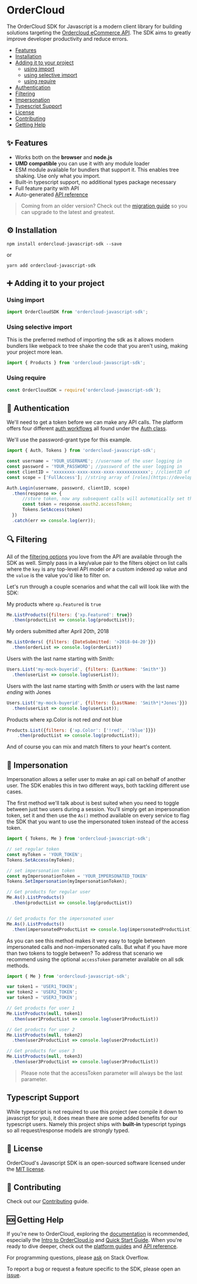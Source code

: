 # OrderCloud

The OrderCloud SDK for Javascript is a modern client library for building solutions targeting the [Ordercloud eCommerce API](https://developer.ordercloud.io/documentation). The SDK aims to greatly improve developer productivity and reduce errors.

- [Features](#✨-features)
- [Installation](#⚙️-installation)
- [Adding it to your project](#➕-adding-it-to-your-project)
  - [using import](#using-import)
  - [using selective import](#using-selective-import)
  - [using require](#using-require)
- [Authentication](#🔐-authentication)
- [Filtering](#🔍-filtering)
- [Impersonation](#👬-impersonation)
- [Typescript Support](#typescript-support)
- [License](#📄-license)
- [Contributing](#🤝-contributing)
- [Getting Help](#🆘-getting-help)

## ✨ Features

- Works both on the **browser** and **node.js**
- **UMD compatible** you can use it with any module loader
- ESM module available for bundlers that support it. This enables tree shaking. Use only what you import.
- Built-in typescript support, no additional types package necessary
- Full feature parity with API
- Auto-generated [API reference](TODO:link-to-api-referencething)

> Coming from an older version? Check out the [migration guide](./docs/MIGRATION_GUIDE.md) so you can upgrade to the latest and greatest.

## ⚙️ Installation

```shell
npm install ordercloud-javascript-sdk --save
```

or

```shell
yarn add ordercloud-javascript-sdk
```

## ➕ Adding it to your project

### Using import

```javascript
import OrderCloudSDK from 'ordercloud-javascript-sdk';
```

### Using selective import

This is the preferred method of importing the sdk as it allows modern bundlers like webpack to tree shake the code that you aren't using, making your project more lean.

```javascript
import { Products } from 'ordercloud-javascript-sdk';
```

### Using require

```javascript
const OrderCloudSDK = require('ordercloud-javascript-sdk');
```

## 🔐 Authentication

<!-- TODO: LINK TO AUTH CLASS CAN PROBS BE TO TYPEDOC -->
We'll need to get a token before we can make any API calls. The platform offers four different
[auth workflows](https://developer.ordercloud.io/documentation/platform-guides/authentication/oauth2-workflows)
all found under the [Auth class](https://github.com/ordercloud-api/OrderCloud-JavaScript-SDK/tree/master/src/api/Auth.ts).

We'll use the password-grant type for this example.

```javascript
import { Auth, Tokens } from 'ordercloud-javascript-sdk';

const username = 'YOUR_USERNAME'; //username of the user logging in
const password = 'YOUR_PASSWORD'; //password of the user logging in
const clientID = 'xxxxxxxx-xxxx-xxxx-xxxx-xxxxxxxxxxxx'; //clientID of the application the user is logging in to ([sign up for free](https://developer.ordercloud.io/account)
const scope = ['FullAccess']; //string array of [roles](https://developer.ordercloud.io/documentation/platform-guides/authentication/security-profiles) the application has access to

Auth.Login(username, password, clientID, scope)
  .then(response => {
      //store token, now any subsequent calls will automatically set this token in the headers for you
      const token = response.oauth2.accessToken;
      Tokens.SetAccess(token)
  })
  .catch(err => console.log(err));
```

## 🔍 Filtering

All of the [filtering options](https://developer.ordercloud.io/documentation/platform-guides/basic-api-features/filtering)  you love from the API are available through the SDK as well. Simply pass in a key/value pair to the filters object on list calls where the `key` is any top-level API model *or* a custom indexed xp value and the `value` is the value you'd like to filter on.

Let's run through a couple scenarios and what the call will look like with the SDK:

My products where `xp.Featured` is `true`

```javascript
Me.ListProducts({filters: {'xp.Featured': true})
  .then(productList => console.log(productList));
```

My orders submitted after April 20th, 2018

```javascript
Me.ListOrders( {filters: {DateSubmitted: '>2018-04-20'}})
  .then(orderList => console.log(orderList))
```

Users with the last name starting with Smith:

```javascript
Users.List('my-mock-buyerid', {filters: {LastName: 'Smith*'})
  .then(userList => console.log(userList));
```

Users with the last name starting with Smith *or* users with the last name *ending* with Jones

```javascript
Users.List('my-mock-buyerid', {filters: {LastName: 'Smith*|*Jones'}})
  .then(userList => console.log(userList));
```

Products where xp.Color is not red *and* not blue

```javascript
Products.List({filters: {'xp.Color': ['!red', '!blue']}})
    .then(productList => console.log(productList));
```

And of course you can mix and match filters to your heart's content.

## 👬 Impersonation

Impersonation allows a seller user to make an api call on behalf of another user. The SDK enables this in two different ways, both tackling different use cases.

The first method we'll talk about is best suited when you need to toggle between just two users during a session. You'll simply get an impersonation token, set it and then use the `As()` method available on every service to flag the SDK that you want to use the impersonated token instead of the access token.

```javascript
import { Tokens, Me } from 'ordercloud-javascript-sdk';

// set regular token
const myToken = 'YOUR_TOKEN';
Tokens.SetAccess(myToken);

// set impersonation token
const myImpersonationToken = 'YOUR_IMPERSONATED_TOKEN'
Tokens.SetImpersonation(myImpersonationToken);

// Get products for regular user
Me.As().ListProducts()
  .then(productList => console.log(productList))


// Get products for the impersonated user
Me.As().ListProducts()
  .then(impersonatedProductList => console.log(impersonatedProductList))
```

As you can see this method makes it very easy to toggle between impersonated calls and non-impersonated calls. But what if you have more than two tokens to toggle between? To address that scenario we recommend using the optional `accessToken` parameter available on all sdk methods.

```javascript
import { Me } from 'ordercloud-javascript-sdk';

var token1 = 'USER1_TOKEN';
var token2 = 'USER2_TOKEN';
var token3 = 'USER3_TOKEN';

// Get products for user 1
Me.ListProducts(null, token1)
  .then(user1ProductList => console.log(user1ProductList))

// Get products for user 2
Me.ListProducts(null, token2)
  .then(user2ProductList => console.log(user2ProductList))

// Get products for user 3
Me.ListProducts(null, token3)
  .then(user3ProductList => console.log(user3ProductList))
```

> Please note that the accessToken parameter will always be the last parameter.

## Typescript Support

While typescript is not required to use this project (we compile it down to javascript for you), it does mean there are some added benefits for our typescript users. Namely this project ships with **built-in** typescript typings so all request/response models are strongly typed.

## 📄 License

OrderCloud's Javascript SDK is an open-sourced software licensed under the [MIT license](./LICENSE).

## 🤝 Contributing

Check out our [Contributing](./docs/CONTRIBUTING.md) guide.

## 🆘 Getting Help

If you're new to OrderCloud, exploring the [documentation](https://developer.ordercloud.io/documentation) is recommended, especially the [Intro to OrderCloud.io](https://developer.ordercloud.io/documentation/platform-guides/getting-started/introduction-to-ordercloud) and [Quick Start Guide](https://developer.ordercloud.io/documentation/platform-guides/getting-started/quick-start-guide). When you're ready to dive deeper, check out the [platform guides](https://developer.ordercloud.io/documentation/platform-guides) and [API reference](https://developer.ordercloud.io/documentation/api-reference).

For programming questions, please [ask](https://stackoverflow.com/questions/ask?tags=ordercloud) on Stack Overflow.

To report a bug or request a feature specific to the SDK, please open an [issue](https://github.com/ordercloud-api/ordercloud-javascript-sdk/issues/new).
